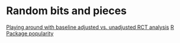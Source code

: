 # Random bits and pieces
 
[Playing around with baseline adjusted vs. unadjusted RCT analysis](https://inductivestep.github.io/Random-bits-and-pieces/baseline%20adjust%20RCT.nb.html)
[R Package popularity](https://inductivestep.github.io/Random-bits-and-pieces/cran%20stats.nb.html)
